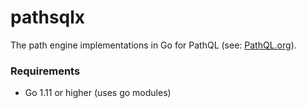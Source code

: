 # pathsqlx

The path engine implementations in Go for PathQL (see: [PathQL.org](https://pathql.org/)).

### Requirements

- Go 1.11 or higher (uses go modules)
